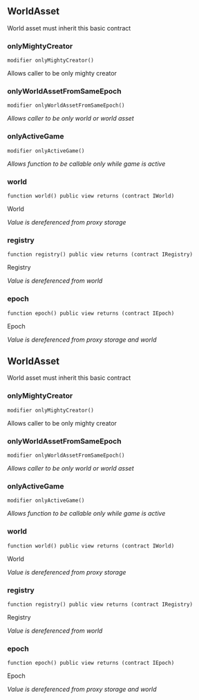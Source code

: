 ## WorldAsset


World asset must inherit this basic contract





### onlyMightyCreator

```solidity
modifier onlyMightyCreator()
```

Allows caller to be only mighty creator





### onlyWorldAssetFromSameEpoch

```solidity
modifier onlyWorldAssetFromSameEpoch()
```



_Allows caller to be only world or world asset_




### onlyActiveGame

```solidity
modifier onlyActiveGame()
```



_Allows function to be callable only while game is active_




### world

```solidity
function world() public view returns (contract IWorld)
```

World

_Value is dereferenced from proxy storage_




### registry

```solidity
function registry() public view returns (contract IRegistry)
```

Registry

_Value is dereferenced from world_




### epoch

```solidity
function epoch() public view returns (contract IEpoch)
```

Epoch

_Value is dereferenced from proxy storage and world_




## WorldAsset


World asset must inherit this basic contract





### onlyMightyCreator

```solidity
modifier onlyMightyCreator()
```

Allows caller to be only mighty creator





### onlyWorldAssetFromSameEpoch

```solidity
modifier onlyWorldAssetFromSameEpoch()
```



_Allows caller to be only world or world asset_




### onlyActiveGame

```solidity
modifier onlyActiveGame()
```



_Allows function to be callable only while game is active_




### world

```solidity
function world() public view returns (contract IWorld)
```

World

_Value is dereferenced from proxy storage_




### registry

```solidity
function registry() public view returns (contract IRegistry)
```

Registry

_Value is dereferenced from world_




### epoch

```solidity
function epoch() public view returns (contract IEpoch)
```

Epoch

_Value is dereferenced from proxy storage and world_





